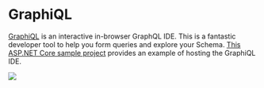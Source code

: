 # GraphiQL

[GraphiQL](https://github.com/graphql/graphiql) is an interactive in-browser GraphQL IDE.  This is a fantastic developer tool to help you form queries and explore your Schema.  [This ASP.NET Core sample project](https://github.com/graphql-dotnet/examples/tree/master/src/AspNetCoreCustom) provides an example of hosting the GraphiQL IDE.

![](graphiql.png)
